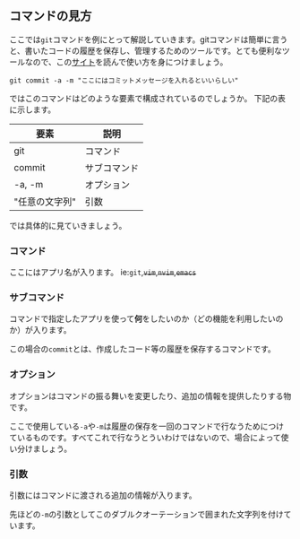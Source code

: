 ## コマンドの見方

ここでは`git`コマンドを例にとって解説していきます。gitコマンドは簡単に言うと、書いたコードの履歴を保存し、管理するためのツールです。とても便利なツールなので、この[サイト](https://git-scm.com/book/ja/v2)を読んで使い方を身につけましょう。

```shell
git commit -a -m "ここにはコミットメッセージを入れるといいらしい"
```

ではこのコマンドはどのような要素で構成されているのでしょうか。
下記の表に示します。


| 要素           | 説明         |
| -------------- | ------------ |
| git            | コマンド     |
| commit         | サブコマンド |
| -a, -m         | オプション   |
| "任意の文字列" | 引数         |

では具体的に見ていきましょう。

### **コマンド**
ここにはアプリ名が入ります。 ie:`git`,~~`vim`~~,~~`nvim`~~,~~`emacs`~~

### **サブコマンド**
コマンドで指定したアプリを使って**何**をしたいのか（どの機能を利用したいのか）が入ります。

この場合の`commit`とは、作成したコード等の履歴を保存するコマンドです。

### **オプション**
オプションはコマンドの振る舞いを変更したり、追加の情報を提供したりする物です。

ここで使用している`-a`や`-m`は履歴の保存を一回のコマンドで行なうためにつけているものです。すべてこれで行なうとういわけではないので、場合によって使い分けましょう。

### **引数**
引数にはコマンドに渡される追加の情報が入ります。

先ほどの`-m`の引数としてこのダブルクオーテーションで囲まれた文字列を付けています。

